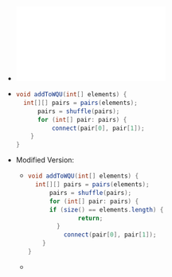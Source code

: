 - ![examprep06.pdf](../assets/examprep06_1673391289010_0.pdf)
- ```java
  void addToWQU(int[] elements) {
   	int[][] pairs = pairs(elements);
    	pairs = shuffle(pairs);
    	for (int[] pair: pairs) {
        	connect(pair[0], pair[1]);
      }
  }
  ```
- Modified Version:
	- ```java
	  void addToWQU(int[] elements) {
	   	int[][] pairs = pairs(elements);
	    	pairs = shuffle(pairs);
	    	for (int[] pair: pairs) {
	  	    if (size() == elements.length) {
	            	return;
	          }
	        	connect(pair[0], pair[1]);
	      }
	  }
	  ```
	-
